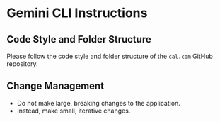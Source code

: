 # Gemini CLI Instructions

## Code Style and Folder Structure

Please follow the code style and folder structure of the `cal.com` GitHub repository.

## Change Management

- Do not make large, breaking changes to the application.
- Instead, make small, iterative changes.
